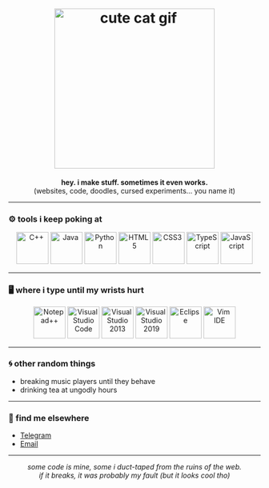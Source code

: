 <h1 align="center">
  <img width="320" style="image-rendering:pixelated" src="https://github.com/user-attachments/assets/3813d931-6fc8-4517-a664-605d7ef34fb0" alt="cute cat gif"/>
</h1>

<p align="center">
  <strong>hey. i make stuff. sometimes it even works.</strong><br/>
  (websites, code, doodles, cursed experiments... you name it)
</p>

---

### ⚙️ tools i keep poking at
<p align="center">
  <a href="https://isocpp.org/" target="_blank"><img src="https://github.com/user-attachments/assets/b0eef040-06b2-49d6-9391-9ae9bf324338" alt="C++" width="64px"></a> 
  <a href="https://www.java.com/" target="_blank"><img src="https://github.com/user-attachments/assets/956f66d2-65c8-4ad0-a616-aa3553c3f61c" alt="Java" width="64px"></a> 
  <a href="https://www.python.org/" target="_blank"><img src="https://github.com/user-attachments/assets/17c0d669-8916-4b0c-9308-8ed3b1a53174" alt="Python" width="64px"></a> 
  <a href="https://dev.w3.org/html5/spec-LC/" target="_blank"><img src="https://github.com/user-attachments/assets/35baf3bf-f3c2-4bae-b4df-42c42db62f2e" alt="HTML5" width="64px"></a> 
  <a href="https://www.w3.org/Style/CSS/Overview.en.html" target="_blank"><img src="https://github.com/user-attachments/assets/b9db5dd7-0e9e-4db6-953b-cfc1067375da" alt="CSS3" width="64px"></a> 
  <a href="https://www.typescriptlang.org/" target="_blank"><img src="https://github.com/user-attachments/assets/d3556069-2a72-46e3-9b55-770867a5094e" alt="TypeScript" width="64px"></a> 
  <a href="https://www.javascript.com/" target="_blank"><img src="https://github.com/user-attachments/assets/c9522012-2d91-41c2-9086-2e5d78794e36" alt="JavaScript" width="64px"></a>
</p>

---

### 🖥️ where i type until my wrists hurt
<p align="center">
  <a href="https://notepad-plus-plus.org/" target="_blank"><img src="https://github.com/user-attachments/assets/97007717-41d6-41f0-9dea-2a9a792f58e2" alt="Notepad++" width="64px"></a> 
  <a href="https://code.visualstudio.com/" target="_blank"><img src="https://github.com/user-attachments/assets/98e2abe4-9e9d-4d01-b5b8-6030c03cda6d" alt="Visual Studio Code" width="64px"></a> 
  <a href="https://learn.microsoft.com/en-us/visualstudio/releases/2013/2013-redistribution-vs" target="_blank"><img src="https://github.com/user-attachments/assets/74aa57b9-54d4-41c6-9e3b-562832ce1005" alt="Visual Studio 2013" width="64px"></a> 
  <a href="https://learn.microsoft.com/en-us/visualstudio/releases/2019/redistribution" target="_blank"><img src="https://github.com/user-attachments/assets/4357e862-e094-4c63-a1bf-f4cca026aaa9" alt="Visual Studio 2019" width="64px"></a> 
  <a href="https://eclipseide.org/" target="_blank"><img src="https://github.com/user-attachments/assets/233c2a39-7aa4-4881-8a01-89075df3bb61" alt="Eclipse" width="64px"></a> 
  <a href="https://www.vim.org" target="_blank"><img src="https://github.com/user-attachments/assets/78d1ee70-a4f7-453d-a665-b4fee60199b3" alt="Vim IDE" width="64px"></a>
</p>

---

### 🌀 other random things
- breaking music players until they behave
- drinking tea at ungodly hours  

---

### 📡 find me elsewhere
<ul>
  <li><a href="https://t.me/nostalgiawitness" target="_blank">Telegram</a></li>
  <li><a href="mailto:catinboxed@gmail.com" target="_blank">Email</a></li>
</ul>

---

<p align="center"><em>some code is mine, some i duct-taped from the ruins of the web.<br/>
if it breaks, it was probably my fault (but it looks cool tho)</em></p>
